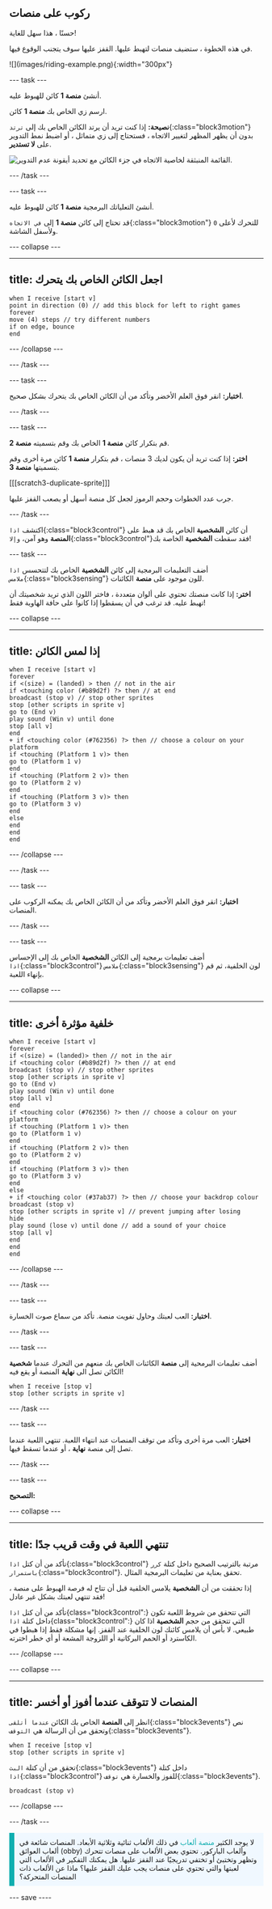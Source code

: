 ## ركوب على منصات

<div style="display: flex; flex-wrap: wrap">
<div style="flex-basis: 200px; flex-grow: 1; margin-right: 15px;">
حسنًا ، هذا سهل للغاية! 

في هذه الخطوة ، ستضيف منصات لتهبط عليها. القفز عليها سوف يتجنب الوقوع فيها. 
</div>
<div>
![](images/riding-example.png){:width="300px"}
</div>
</div>

--- task ---

أنشئ **منصة 1** كائن للهبوط عليه.

ارسم زي الخاص بك **منصة 1** كائن.

**نصيحة:** إذا كنت تريد أن يرتد الكائن الخاص بك إلى `ترتد`{:class="block3motion"} بدون أن يظهر المظهر لتغيير الاتجاه ، فستحتاج إلى زي متماثل ، أو اضبط نمط التدوير على **لا تستدير**.

![القائمة المنبثقة لخاصية الاتجاه في جزء الكائن مع تحديد أيقونة عدم التدوير.](images/dont-rotate.png)

--- /task ---

--- task ---

أنشئ التعلياتك البرمجية **منصة 1** كائن للهبوط عليه.

قد تحتاج إلى كائن **منصة 1** إلى `في الاتجاه`{:class="block3motion"} `0` للتحرك لأعلى ولأسفل الشاشة.

--- collapse ---

---
title: اجعل الكائن الخاص بك يتحرك
---

```blocks3
when I receive [start v]
point in direction (0) // add this block for left to right games
forever
move (4) steps // try different numbers
if on edge, bounce
end
```

--- /collapse ---

--- /task ---

--- task ---

**اختبار:** انقر فوق العلم الأخضر وتأكد من أن الكائن الخاص بك يتحرك بشكل صحيح.

--- /task ---

--- task ---

قم بتكرار كائن **منصة 1** الخاص بك وقم بتسميته **منصة 2**.

**اختر:** إذا كنت تريد أن يكون لديك 3 منصات ، قم بتكرار **منصة 1** كائن مرة أخرى وقم بتسميتها **منصة 3**.

[[[scratch3-duplicate-sprite]]]

جرب عدد الخطوات وحجم الرموز لجعل كل منصة أسهل أو يصعب القفز عليها.

--- /task ---

اكتشف `اذا`{:class="block3control"} أن كائن **الشخصية** الخاص بك قد هبط على **المنصة** وهو آمن، `وإلا`{:class="block3control"}فقد سقطت **الشخصية** الخاصة بك!

--- task ---

أضف التعليمات البرمجية إلى كائن **الشخصية** الخاص بك لتتحسس `اذا ملامس`{:class="block3sensing"} للون موجود على **منصة** الكائنات.

**اختر:** إذا كانت منصتك تحتوي على ألوان متعددة ، فاختر اللون الذي تريد شخصيتك أن تهبط عليه. قد ترغب في أن يسقطوا إذا كانوا على حافة الهاوية فقط!

--- collapse ---

---
title: إذا لمس الكائن
---

```blocks3
when I receive [start v]
forever
if <(size) = (landed) > then // not in the air
if <touching color (#b89d2f) ?> then // at end
broadcast (stop v) // stop other sprites
stop [other scripts in sprite v]
go to (End v)
play sound (Win v) until done
stop [all v]
end
+ if <touching color (#762356) ?> then // choose a colour on your platform
if <touching (Platform 1 v)> then
go to (Platform 1 v)
end
if <touching (Platform 2 v)> then
go to (Platform 2 v)
end
if <touching (Platform 3 v)> then
go to (Platform 3 v)
end
else
end
end
end
```

--- /collapse ---

--- /task ---

--- task ---

**اختبار:** انقر فوق العلم الأخضر وتأكد من أن الكائن الخاص بك يمكنه الركوب على المنصات.

--- /task ---

--- task ---

أضف تعليمات برمجية إلى الكائن **الشخصية** الخاص بك إلى الإحساس `اذا`{:class="block3control"} `ملامس`{:class="block3sensing"} لون الخلفية، ثم قم بإنهاء اللعبة.

--- collapse ---

---
title: خلفية مؤثرة أخرى
---

```blocks3
when I receive [start v]
forever
if <(size) = (landed)> then // not in the air
if <touching color (#b89d2f) ?> then // at end
broadcast (stop v) // stop other sprites
stop [other scripts in sprite v] 
go to (End v)
play sound (Win v) until done
stop [all v]
end
if <touching color (#762356) ?> then // choose a colour on your platform
if <touching (Platform 1 v)> then
go to (Platform 1 v)
end
if <touching (Platform 2 v)> then
go to (Platform 2 v)
end
if <touching (Platform 3 v)> then
go to (Platform 3 v)
end
else
+ if <touching color (#37ab37) ?> then // choose your backdrop colour
broadcast (stop v)
stop [other scripts in sprite v] // prevent jumping after losing
hide
play sound (lose v) until done // add a sound of your choice
stop [all v]
end
end
end
```

--- /collapse ---

--- /task ---

--- task ---

**اختبار:** العب لعبتك وحاول تفويت منصة. تأكد من سماع صوت الخسارة.

--- /task ---

--- task ---

أضف تعليمات البرمحية إلى **منصة** الكائنات الخاص بك منعهم من التحرك عندما **شخصية** الكائن تصل الى **نهاية** المنصة أو يقع فيه!

```blocks3
when I receive [stop v]
stop [other scripts in sprite v]
```

--- /task ---

--- task ---

**اختبار:** العب مرة أخرى وتأكد من توقف المنصات عند انتهاء اللعبة. تنتهي اللعبة عندما تصل إلى منصة **نهاية** ، أو عندما تسقط فيها.

--- /task ---

--- task ---

**التصحيح:**

--- collapse ---

---
title: تنتهي اللعبة في وقت قريب جدًا
---

تأكد من أن كتل `اذا`{:class="block3control"} مرتبة بالترتيب الصحيح داخل كتلة `كرر باستمرار`{:class="block3control"}. تحقق بعناية من تعليمات البرمجية المثال.

إذا تحققت من أن **الشخصية** يلامس الخلفية قبل أن تتاح له فرصة الهبوط على منصة ، فقد تنتهي لعبتك بشكل غير عادل!

تأكد من أن كتل `اذا`{class="block3control":} التي تتحقق من شروط اللعبة تكون داخل كتلة `اذا`{class="block3control":} التي تتحقق من حجم **الشخصية** اذا كان طبيعي. لا بأس أن يلامس كائنك لون الخلفية عند القفز. إنها مشكلة فقط إذا هبطوا في الكاسترد أو الحمم البركانية أو اللزوجة المشعة أو أي خطر اخترته.

--- /collapse ---

--- collapse ---

---
title: المنصات لا تتوقف عندما أفوز أو أخسر
---

انظر إلى **المنصة** الخاص بك الكائن `عندما أتلقى`{:class="block3events"} نص وتحقق من أن الرسالة هي `التوقف`{:class="block3events"}.

```blocks3
when I receive [stop v]
stop [other scripts in sprite v]
```
تحقق من أن كتلة `البث`{:class="block3events"} داخل كتلة `اذا`{:class="block3control"} للفوز والخسارة هي `توقف`{:class="block3events"}.

```blocks3
broadcast (stop v)
```

--- /collapse ---

--- /task ---

<p style="border-left: solid; border-width:10px; border-color: #0faeb0; background-color: aliceblue; padding: 10px;">
لا يوجد الكثير <span style="color: #0faeb0">منصة ألعاب</span> في ذلك الألعاب ثنائية وثلاثية الأبعاد. المنصات شائعة في ألعاب العوائق (obby) وألعاب الباركور. تحتوي بعض الألعاب على منصات تتحرك وتظهر وتختبئ أو تختفي تدريجيًا عند القفز عليها. هل يمكنك التفكير في الألعاب التي لعبتها والتي تحتوي على منصات يجب عليك القفز عليها؟ ماذا عن الألعاب ذات المنصات المتحركة؟
</p>

--- save ----

